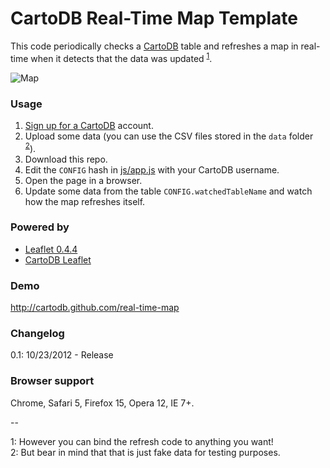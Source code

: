 CartoDB Real-Time Map Template
==============================

This code periodically checks a [CartoDB](http://www.cartodb.com) table and refreshes a map in real-time when it detects that the data was updated <sup><a href="#note-1">1</a></sup>.

![Map](http://cartodb.s3.amazonaws.com/tumblr/posts/election_animated_map.gif)

### Usage

1. [Sign up for a CartoDB](http://www.cartodb.com/signup) account.
2. Upload some data (you can use the CSV files stored in the ```data``` folder <sup><a href="#note-2">2</a></sup>).
3. Download this repo.
4. Edit the ```CONFIG``` hash in [js/app.js](https://github.com/CartoDB/real-time-map/blob/master/js/app.js#L1) with your CartoDB username.
5. Open the page in a browser.
6. Update some data from the table ```CONFIG.watchedTableName``` and watch how the map refreshes itself.

### Powered by

* [Leaflet 0.4.4](leafletjs.com)
* [CartoDB Leaflet](http://vizzuality.github.com/cartodb-leaflet)

### Demo

http://cartodb.github.com/real-time-map

### Changelog

0.1: 10/23/2012 - Release

### Browser support

Chrome, Safari 5, Firefox 15, Opera 12, IE 7+.

--

<span id="note-1">1</span>: However you can bind the refresh code to anything you want!    
<span id="note-2">2</span>: But bear in mind that that is just fake data for testing purposes.
